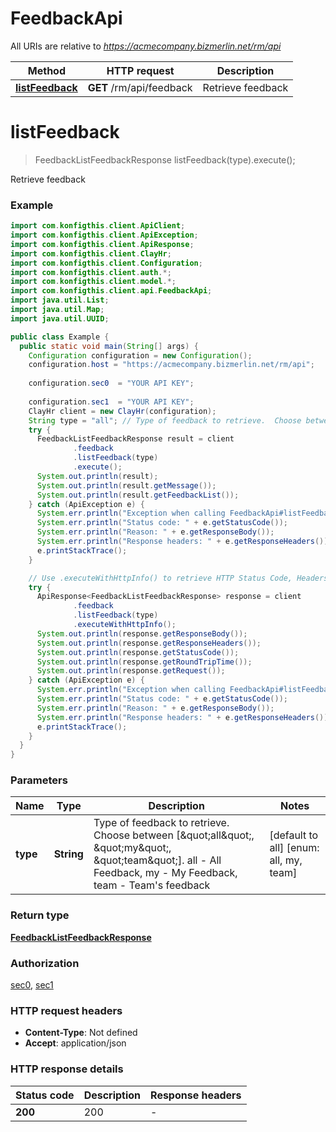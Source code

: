 # FeedbackApi

All URIs are relative to *https://acmecompany.bizmerlin.net/rm/api*

| Method | HTTP request | Description |
|------------- | ------------- | -------------|
| [**listFeedback**](FeedbackApi.md#listFeedback) | **GET** /rm/api/feedback | Retrieve feedback |


<a name="listFeedback"></a>
# **listFeedback**
> FeedbackListFeedbackResponse listFeedback(type).execute();

Retrieve feedback



### Example
```java
import com.konfigthis.client.ApiClient;
import com.konfigthis.client.ApiException;
import com.konfigthis.client.ApiResponse;
import com.konfigthis.client.ClayHr;
import com.konfigthis.client.Configuration;
import com.konfigthis.client.auth.*;
import com.konfigthis.client.model.*;
import com.konfigthis.client.api.FeedbackApi;
import java.util.List;
import java.util.Map;
import java.util.UUID;

public class Example {
  public static void main(String[] args) {
    Configuration configuration = new Configuration();
    configuration.host = "https://acmecompany.bizmerlin.net/rm/api";
    
    configuration.sec0  = "YOUR API KEY";
    
    configuration.sec1  = "YOUR API KEY";
    ClayHr client = new ClayHr(configuration);
    String type = "all"; // Type of feedback to retrieve.  Choose between [\"all\", \"my\", \"team\"]. all - All Feedback, my - My Feedback, team - Team's feedback
    try {
      FeedbackListFeedbackResponse result = client
              .feedback
              .listFeedback(type)
              .execute();
      System.out.println(result);
      System.out.println(result.getMessage());
      System.out.println(result.getFeedbackList());
    } catch (ApiException e) {
      System.err.println("Exception when calling FeedbackApi#listFeedback");
      System.err.println("Status code: " + e.getStatusCode());
      System.err.println("Reason: " + e.getResponseBody());
      System.err.println("Response headers: " + e.getResponseHeaders());
      e.printStackTrace();
    }

    // Use .executeWithHttpInfo() to retrieve HTTP Status Code, Headers and Request
    try {
      ApiResponse<FeedbackListFeedbackResponse> response = client
              .feedback
              .listFeedback(type)
              .executeWithHttpInfo();
      System.out.println(response.getResponseBody());
      System.out.println(response.getResponseHeaders());
      System.out.println(response.getStatusCode());
      System.out.println(response.getRoundTripTime());
      System.out.println(response.getRequest());
    } catch (ApiException e) {
      System.err.println("Exception when calling FeedbackApi#listFeedback");
      System.err.println("Status code: " + e.getStatusCode());
      System.err.println("Reason: " + e.getResponseBody());
      System.err.println("Response headers: " + e.getResponseHeaders());
      e.printStackTrace();
    }
  }
}

```

### Parameters

| Name | Type | Description  | Notes |
|------------- | ------------- | ------------- | -------------|
| **type** | **String**| Type of feedback to retrieve.  Choose between [\&quot;all\&quot;, \&quot;my\&quot;, \&quot;team\&quot;]. all - All Feedback, my - My Feedback, team - Team&#39;s feedback | [default to all] [enum: all, my, team] |

### Return type

[**FeedbackListFeedbackResponse**](FeedbackListFeedbackResponse.md)

### Authorization

[sec0](../README.md#sec0), [sec1](../README.md#sec1)

### HTTP request headers

 - **Content-Type**: Not defined
 - **Accept**: application/json

### HTTP response details
| Status code | Description | Response headers |
|-------------|-------------|------------------|
| **200** | 200 |  -  |

